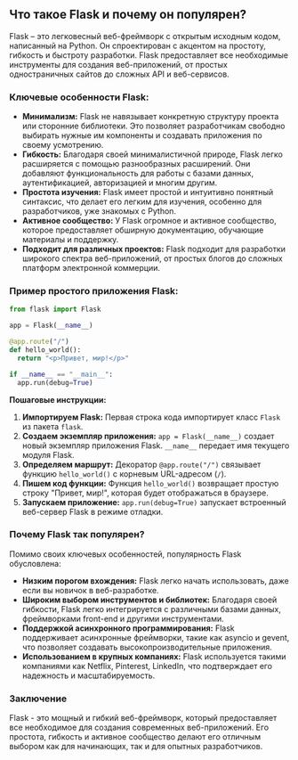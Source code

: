 ## Что такое Flask и почему он популярен?

Flask – это легковесный веб-фреймворк с открытым исходным кодом, написанный на Python.  Он спроектирован с акцентом на простоту, гибкость и быстроту разработки. Flask предоставляет все необходимые инструменты для создания веб-приложений, от простых одностраничных сайтов до сложных API и веб-сервисов. 

###  Ключевые особенности Flask:

* **Минимализм:** Flask не навязывает конкретную структуру проекта или сторонние библиотеки.  Это позволяет разработчикам свободно выбирать нужные им компоненты и создавать приложения по своему усмотрению.
* **Гибкость:** Благодаря своей минималистичной природе, Flask легко расширяется с помощью разнообразных расширений.  Они добавляют функциональность для работы с базами данных, аутентификацией, авторизацией и многим другим.
* **Простота изучения:** Flask имеет простой и интуитивно понятный синтаксис, что делает его легким для изучения, особенно для разработчиков, уже знакомых с Python.
* **Активное сообщество:** У Flask огромное и активное сообщество, которое  предоставляет обширную документацию, обучающие материалы и поддержку.
* **Подходит для различных проектов:** Flask подходит для разработки широкого спектра веб-приложений, от простых блогов до сложных платформ электронной коммерции. 

###  Пример простого приложения Flask:

```python
from flask import Flask

app = Flask(__name__)

@app.route("/")
def hello_world():
  return "<p>Привет, мир!</p>"

if __name__ == "__main__":
  app.run(debug=True)
```

**Пошаговые инструкции:**

1. **Импортируем Flask:**  Первая строка кода импортирует класс `Flask` из пакета `flask`.
2. **Создаем экземпляр приложения:** `app = Flask(__name__)` создает новый экземпляр приложения Flask. `__name__`  передает имя текущего модуля Flask.
3. **Определяем маршрут:** Декоратор `@app.route("/")` связывает функцию `hello_world()` с корневым URL-адресом (`/`).
4. **Пишем код функции:** Функция `hello_world()` возвращает простую строку "Привет, мир!", которая будет отображаться в браузере.
5. **Запускаем приложение:** `app.run(debug=True)` запускает встроенный веб-сервер Flask в режиме отладки. 

### Почему Flask так популярен?

Помимо своих ключевых особенностей, популярность Flask обусловлена:

* **Низким  порогом вхождения:** Flask легко начать использовать,  даже если вы новичок в веб-разработке.
* **Широким выбором инструментов и библиотек:**  Благодаря своей гибкости, Flask легко интегрируется с различными базами данных, фреймворками front-end и другими инструментами. 
* **Поддержкой асинхронного программирования:** Flask  поддерживает асинхронные фреймворки, такие как asyncio и gevent, что позволяет создавать высокопроизводительные приложения.
* **Использованием в крупных компаниях:** Flask используется такими компаниями как Netflix, Pinterest, LinkedIn,  что подтверждает его надежность и масштабируемость.

### Заключение

Flask -  это мощный и гибкий веб-фреймворк, который предоставляет  все необходимое для создания современных веб-приложений.  Его простота,  гибкость и активное сообщество делают его отличным выбором как для начинающих,  так и для опытных разработчиков. 
